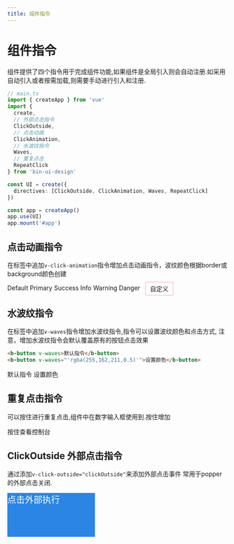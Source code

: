 ```yaml
---
title: 组件指令
---
```


<b-back-top></b-back-top>

# 组件指令

组件提供了四个指令用于完成组件功能,如果组件是全局引入则会自动注册.如采用自动引入或者按需加载,则需要手动进行引入和注册.

```typescript
// main.ts
import { createApp } from 'vue'
import {
  create,
  // 外部点击指令
  ClickOutside,
  // 点击动画
  ClickAnimation,
  // 水波纹指令
  Waves,
  // 重复点击
  RepeatClick
} from 'bin-ui-design'

const UI = create({
  directives: [ClickOutside, ClickAnimation, Waves, RepeatClick]
})

const app = createApp()
app.use(UI)
app.mount('#app')
```

## 点击动画指令

在标签中追加`v-click-animation`指令增加点击动画指令，波纹颜色根据border或background颜色创建

<div class="demo-button">
  <b-button>Default</b-button>
  <b-button type="primary">Primary</b-button>
  <b-button type="success">Success</b-button>
  <b-button type="info">Info</b-button>
  <b-button type="warning">Warning</b-button>
  <b-button type="danger">Danger</b-button>
  <span style="border: 1px solid #ffa2d3; 
          padding: 6px 10px;margin: 0 8px;border-radius: 2px;vertical-align: middle;"
        v-click-animation>自定义</span>
</div>

## 水波纹指令

在标签中追加`v-waves`指令增加水波纹指令,指令可以设置波纹颜色和点击方式, 注意，增加水波纹指令会默认覆盖原有的按钮点击效果

```html
<b-button v-waves>默认指令</b-button>
<b-button v-waves="'rgba(255,162,211,0.5)'">设置颜色</b-button>
```

<div class="demo-button">
  <b-button v-waves>默认指令</b-button>
  <b-button v-waves="'rgba(255,162,211,0.5)'">设置颜色</b-button>
</div>

## 重复点击指令

可以按住进行重复点击,组件中在数字输入框使用到.按住增加

<div class="demo-button">
  <b-button v-repeat-click="repeatClick">按住查看控制台</b-button>
</div>

## ClickOutside 外部点击指令

通过添加`v-click-outside="clickOutside"`来添加外部点击事件 常用于popper的外部点击关闭.

<div class="demo-button">
  <div v-click-outside="clickOutside" flex="main:center cross:center"
        style="width: 200px;height:100px;background: #2a85e4;color:#fff;font-size: 20px;">
    点击外部执行
  </div>
</div>

<script lang="ts" setup>
const repeatClick = ()=> console.log('不断执行点击事件...')
const clickOutside = ()=> console.log('点击外部...')
</script>
